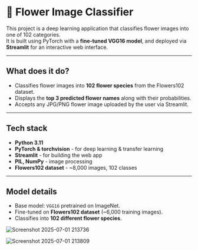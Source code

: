 # 🌸 Flower Image Classifier

This project is a deep learning application that classifies flower images into one of 102 categories.  
It is built using PyTorch with a **fine-tuned VGG16 model**, and deployed via **Streamlit** for an interactive web interface.

---

##  What does it do?

- Classifies flower images into **102 flower species** from the Flowers102 dataset.
-  Displays the **top 3 predicted flower names** along with their probabilities.
-  Accepts any JPG/PNG flower image uploaded by the user via Streamlit.

---

## Tech stack

- **Python 3.11**
- **PyTorch & torchvision** - for deep learning & transfer learning
- **Streamlit** - for building the web app
- **PIL, NumPy** - image processing
- **Flowers102 dataset** - ~8,000 images, 102 classes

---

##  Model details

- Base model: `VGG16` pretrained on ImageNet.
- Fine-tuned on **Flowers102 dataset** (~6,000 training images).
- Classifies into **102 different flower species**.

![Screenshot 2025-07-01 213736](https://github.com/user-attachments/assets/1dd27f90-090d-4a39-80a7-5d5e09fc3126)







![Screenshot 2025-07-01 213809](https://github.com/user-attachments/assets/a0a2c91b-51b3-4167-90d0-842d415cf69d)


